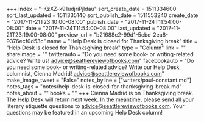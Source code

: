 +++
index = "-KzXZ-k91udjriPjIdau"
sort_create_date = 1511334600
sort_last_updated = 1511335140
sort_publish_date = 1511553240
create_date = "2017-11-21T23:10:00-08:00"
publish_date = "2017-11-24T11:54:00-08:00"
date = "2017-11-24T11:54:00-08:00"
last_updated = "2017-11-21T23:19:00-08:00"
preview_url = "b21688c2-99d1-5cbd-2ea8-9376ecf0d53c"
name = "Help Desk is closed for Thanksgiving break"
title = "Help Desk is closed for Thanksgiving break"
type = "Column"
link = ""
shareimage = ""
twitterauto = "Do you need some book- or writing-related advice? Write us! advice@seattlereviewofbooks.com"
facebookauto = "Do you need some book- or writing-related advice? Write our Help Desk columnist, Cienna Madrid! advice@seattlereviewofbooks.com"
make_image_tweet = "False"
notes_byline = ["writers/paul-constant.md"]
notes_tags = "notes/help-desk-is-closed-for-thanksgiving-break.md"
notes_about = ""
books = ""
+++
Cienna Madrid is on Thanksgiving break. [The Help Desk](http://www.seattlereviewofbooks.com/tags/the-help-desk/) will return next week. In the meantime, please send all your literary etiquette questions to advice@seattlereviewofbooks.com. Your questions may be featured in an upcoming Help Desk column!